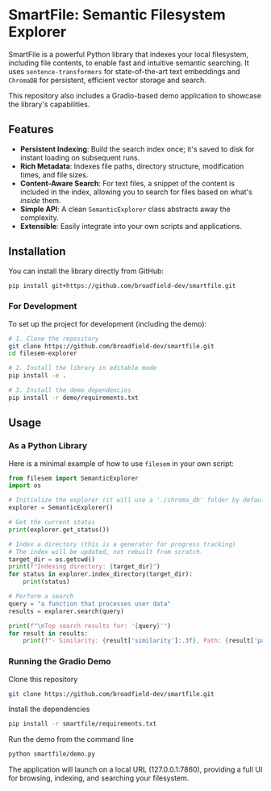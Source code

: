 # SmartFile: Semantic Filesystem Explorer

SmartFile is a powerful Python library that indexes your local filesystem, including file contents, to enable fast and intuitive semantic searching. It uses `sentence-transformers` for state-of-the-art text embeddings and `ChromaDB` for persistent, efficient vector storage and search.

This repository also includes a Gradio-based demo application to showcase the library's capabilities.

## Features

-   **Persistent Indexing**: Build the search index once; it's saved to disk for instant loading on subsequent runs.
-   **Rich Metadata**: Indexes file paths, directory structure, modification times, and file sizes.
-   **Content-Aware Search**: For text files, a snippet of the content is included in the index, allowing you to search for files based on what's *inside* them.
-   **Simple API**: A clean `SemanticExplorer` class abstracts away the complexity.
-   **Extensible**: Easily integrate into your own scripts and applications.

## Installation

You can install the library directly from GitHub:

```bash
pip install git+https://github.com/broadfield-dev/smartfile.git
```

### For Development

To set up the project for development (including the demo):

```bash
# 1. Clone the repository
git clone https://github.com/broadfield-dev/smartfile.git
cd filesem-explorer

# 2. Install the library in editable mode
pip install -e .

# 3. Install the demo dependencies
pip install -r demo/requirements.txt
```

## Usage

### As a Python Library

Here is a minimal example of how to use `filesem` in your own script:

```python
from filesem import SemanticExplorer
import os

# Initialize the explorer (it will use a './chroma_db' folder by default)
explorer = SemanticExplorer()

# Get the current status
print(explorer.get_status())

# Index a directory (this is a generator for progress tracking)
# The index will be updated, not rebuilt from scratch.
target_dir = os.getcwd()
print(f"Indexing directory: {target_dir}")
for status in explorer.index_directory(target_dir):
    print(status)

# Perform a search
query = "a function that processes user data"
results = explorer.search(query)

print(f"\nTop search results for: '{query}'")
for result in results:
    print(f"- Similarity: {result['similarity']:.3f}, Path: {result['path']}")
```

### Running the Gradio Demo
Clone this repository
```bash
git clone https://github.com/broadfield-dev/smartfile.git
```

Install the dependencies 
```bash
pip install -r smartfile/requirements.txt
```

Run the demo from the command line
```bash
python smartfile/demo.py
```

The application will launch on a local URL (127.0.0.1:7860), providing a full UI for browsing, indexing, and searching your filesystem.
